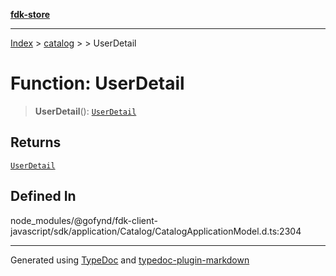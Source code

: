 [**fdk-store**](../../../README.md)
***

[Index](../../../API.md) > [catalog](../../README.md) > [<internal>](../README.md) > UserDetail

# Function: UserDetail

> **UserDetail**(): [`UserDetail`](../type-aliases/type-alias.UserDetail.md)

## Returns

[`UserDetail`](../type-aliases/type-alias.UserDetail.md)

## Defined In

node\_modules/@gofynd/fdk-client-javascript/sdk/application/Catalog/CatalogApplicationModel.d.ts:2304

***
Generated using [TypeDoc](https://typedoc.org/) and [typedoc-plugin-markdown](https://www.npmjs.com/package/typedoc-plugin-markdown)
